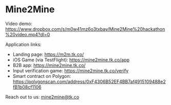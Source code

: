 # Mine2Mine

Video demo:  https://www.dropbox.com/s/m0w41mz6o3txbay/Mine2Mine%20hackathon%20video.mp4?dl=0 

Application links:
* Landing page: https://m2m.tk.co/
* iOS Game (via TestFlight): https://mine2mine.tk.co/app
* B2B app: https://mine2mine.tk.co/
* Input verification game: https://mine2mine.tk.co/verify
* Smart contract on Polygon: https://polygonscan.com/address/0xF4306B52EF4BB7af4915109488e2fB1b08cf1106

Reach out to us: mine2mine@tk.co
